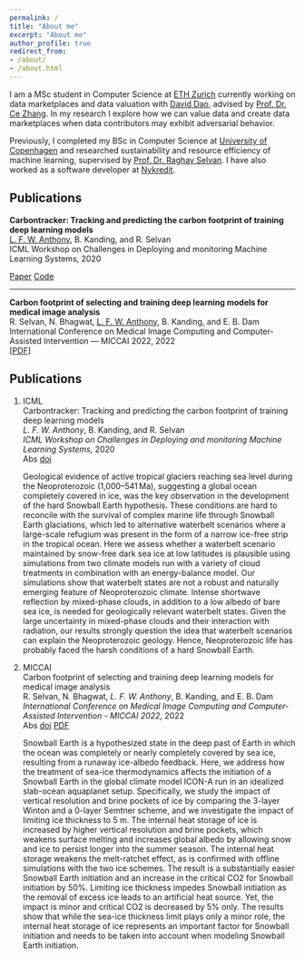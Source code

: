 ```yaml
---
permalink: /
title: "About me"
excerpt: "About me"
author_profile: true
redirect_from:
- /about/
- /about.html
---
```


I am a MSc student in Computer Science at [ETH Zurich](https://inf.ethz.ch/) currently working on data marketplaces and
data valuation with [David Dao](https://daviddao.org/), advised by [Prof. Dr. Ce Zhang](https://zhangce.github.io/).
In my research I explore how we can value data and create data marketplaces when data contributors may exhibit
adversarial behavior.

Previously, I completed my BSc in Computer Science at [University of Copenhagen](https://di.ku.dk/english/) and
researched sustainability and resource efficiency of machine learning, supervised by [Prof. Dr. Raghav
Selvan](https://raghavian.github.io/). I have also worked as a software developer at
[Nykredit](https://www.nykredit.com/en-gb/).


## Publications
**Carbontracker: Tracking and predicting the carbon footprint of training deep learning models**\
<ins>L. F. W. Anthony</ins>, B. Kanding, and R. Selvan\
ICML Workshop on Challenges in Deploying and monitoring Machine Learning Systems, 2020
<div class="links"> <a
                        href="https://arxiv.org/abs/2007.03051" class="btn btn-sm z-depth-0" role="button"
                        target="_blank" rel="noopener noreferrer">Paper</a> <a
                        href="https://github.com/lfwa/carbontracker"
                        class="btn btn-sm z-depth-0" role="button" target="_blank" rel="noopener noreferrer">Code</a>
</div>

---

**Carbon footprint of selecting and training deep learning models for medical image analysis**\
R. Selvan, N. Bhagwat, <ins>L. F. W. Anthony</ins>, B. Kanding, and E. B. Dam\
International Conference on Medical Image Computing and Computer-Assisted Intervention &mdash; MICCAI 2022, 2022\
[[PDF](page-archive.html)]





<h2>Publications</h2>
<ol class="bibliography">
    <li>
        <div class="row">
            <div class="col-sm-2 abbr"><abbr class="badge">ICML</abbr></div>
            <div id="braun2022_Icefree" class="col-sm-8">
                <div class="title">Carbontracker: Tracking and predicting the carbon footprint of training deep learning
                    models</div>
                <div class="author"> <em>L. F. W. Anthony</em>,&nbsp;B. Kanding,&nbsp;and&nbsp;R. Selvan</div>
                <div class="periodical"> <em>ICML Workshop on Challenges in Deploying and monitoring Machine Learning
                        Systems,</em> 2020 </div>
                <div class="links"> <a class="abstract btn btn-sm z-depth-0" role="button">Abs</a> <a
                        href="https://doi.org/10.1038/s41561-022-00950-1" class="btn btn-sm z-depth-0" role="button"
                        target="_blank" rel="noopener noreferrer">doi</a> </div>
                <div class="abstract hidden">
                    <p>Geological evidence of active tropical glaciers reaching sea level during the Neoproterozoic
                        (1,000–541 Ma), suggesting a global ocean completely covered in ice, was the key observation in
                        the development of the hard Snowball Earth hypothesis. These conditions are hard to reconcile
                        with the survival of complex marine life through Snowball Earth glaciations, which led to
                        alternative waterbelt scenarios where a large-scale refugium was present in the form of a narrow
                        ice-free strip in the tropical ocean. Here we assess whether a waterbelt scenario maintained by
                        snow-free dark sea ice at low latitudes is plausible using simulations from two climate models
                        run with a variety of cloud treatments in combination with an energy-balance model. Our
                        simulations show that waterbelt states are not a robust and naturally emerging feature of
                        Neoproterozoic climate. Intense shortwave reflection by mixed-phase clouds, in addition to a low
                        albedo of bare sea ice, is needed for geologically relevant waterbelt states. Given the large
                        uncertainty in mixed-phase clouds and their interaction with radiation, our results strongly
                        question the idea that waterbelt scenarios can explain the Neoproterozoic geology. Hence,
                        Neoproterozoic life has probably faced the harsh conditions of a hard Snowball Earth.</p>
                </div>
            </div>
        </div>
    </li>
    <li>
        <div class="row">
            <div class="col-sm-2 abbr"><abbr class="badge">MICCAI</abbr></div>
            <div id="hoerner2022_Snowball" class="col-sm-8">
                <div class="title">Carbon footprint of selecting and training deep learning models for medical image
                    analysis</div>
                <div class="author"> R. Selvan,&nbsp;N. Bhagwat,&nbsp;<em>L. F. W. Anthony</em>,&nbsp;B.
                    Kanding,&nbsp;and&nbsp;E. B. Dam</div>
                <div class="periodical"> <em>International Conference on Medical Image Computing and Computer-Assisted
                        Intervention - MICCAI 2022,</em> 2022 </div>
                <div class="links"> <a class="abstract btn btn-sm z-depth-0" role="button">Abs</a> <a
                        href="https://doi.org/10.1029/2021MS002734" class="btn btn-sm z-depth-0" role="button"
                        target="_blank" rel="noopener noreferrer">doi</a> <a
                        href="https://agupubs.onlinelibrary.wiley.com/doi/epdf/10.1029/2021MS002734"
                        class="btn btn-sm z-depth-0" role="button" target="_blank" rel="noopener noreferrer">PDF</a>
                </div>
                <div class="abstract hidden">
                    <p>Snowball Earth is a hypothesized state in the deep past of Earth in which the ocean was
                        completely or nearly completely covered by sea ice, resulting from a runaway ice-albedo
                        feedback. Here, we address how the treatment of sea-ice thermodynamics affects the initiation of
                        a Snowball Earth in the global climate model ICON-A run in an idealized slab-ocean aquaplanet
                        setup. Specifically, we study the impact of vertical resolution and brine pockets of ice by
                        comparing the 3-layer Winton and a 0-layer Semtner scheme, and we investigate the impact of
                        limiting ice thickness to 5 m. The internal heat storage of ice is increased by higher vertical
                        resolution and brine pockets, which weakens surface melting and increases global albedo by
                        allowing snow and ice to persist longer into the summer season. The internal heat storage
                        weakens the melt-ratchet effect, as is confirmed with offline simulations with the two ice
                        schemes. The result is a substantially easier Snowball Earth initiation and an increase in the
                        critical CO2 for Snowball initiation by 50%. Limiting ice thickness impedes Snowball initiation
                        as the removal of excess ice leads to an artificial heat source. Yet, the impact is minor and
                        critical CO2 is decreased by 5% only. The results show that while the sea-ice thickness limit
                        plays only a minor role, the internal heat storage of ice represents an important factor for
                        Snowball initiation and needs to be taken into account when modeling Snowball Earth initiation.
                    </p>
                </div>
            </div>
        </div>
    </li>
</ol>